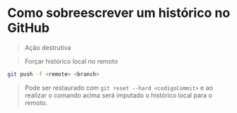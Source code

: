 # Como sobreescrever um histórico no GitHub

> Ação destrutiva

> Forçar histórico local no remoto
```bash
git push -f <remote> <branch>
```

> Pode ser restaurado com `git reset --hard <codigoCommit>` e ao realizar o comando acima será imputado o histórico local para o remoto.